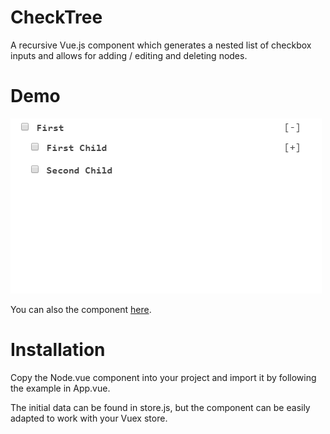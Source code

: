 # CheckTree
A recursive Vue.js component which generates a nested list of checkbox inputs and allows for adding / editing and deleting nodes.

# Demo

![Demo](/demo.gif)

You can also the component [here](https://jsfiddle.net/danbardo/35bztwao/6/).

# Installation

Copy the Node.vue component into your project and import it by following the example in App.vue.

The initial data can be found in store.js, but the component can be easily adapted to work with your Vuex store.
